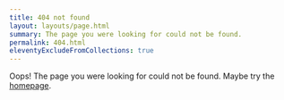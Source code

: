 ```yaml
---
title: 404 not found
layout: layouts/page.html
summary: The page you were looking for could not be found.
permalink: 404.html
eleventyExcludeFromCollections: true
---
```


Oops! The page you were looking for could not be found. Maybe try the [homepage](/).
